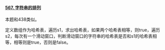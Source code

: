 #### [567. 字符串的排列](https://leetcode.cn/problems/permutation-in-string/)

本题和438类似。

定义数组作为哈希表，遍历s1，求出哈希表，如果两个哈希表相等，则true，遍历s2，每次有一个滑动窗口，判断滑动窗口的字符串的哈希表是否和s1的哈希表相等，相等则是true，否则是false。